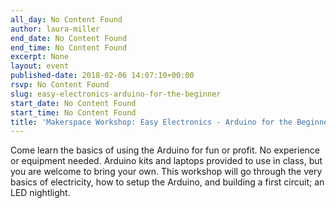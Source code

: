 ```yaml
---
all_day: No Content Found
author: laura-miller
end_date: No Content Found
end_time: No Content Found
excerpt: None
layout: event
published-date: 2018-02-06 14:07:10+00:00
rsvp: No Content Found
slug: easy-electronics-arduino-for-the-beginner
start_date: No Content Found
start_time: No Content Found
title: 'Makerspace Workshop: Easy Electronics - Arduino for the Beginner'
---
```


Come learn the basics of using the Arduino for fun or profit. No experience or equipment needed. Arduino kits and laptops provided to use in class, but you are welcome to bring your own. This workshop will go through the very basics of electricity, how to setup the Arduino, and building a first circuit; an LED nightlight.
